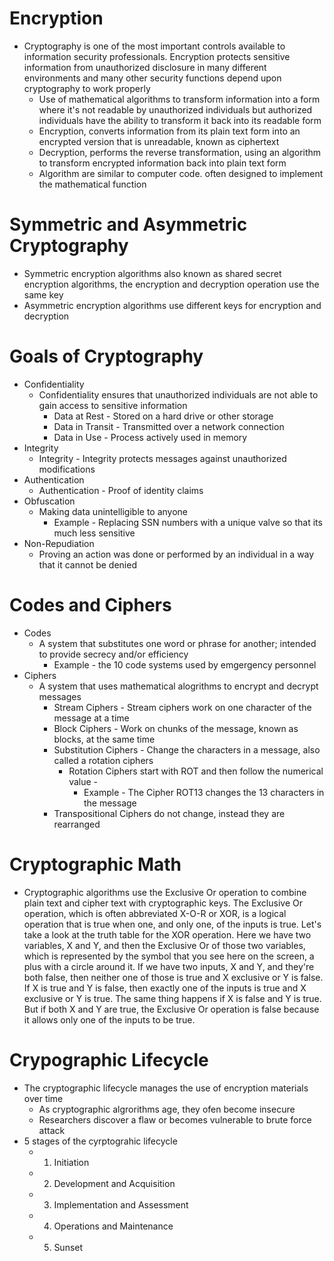 # Encryption   
-  Cryptography is one of the most important controls available to information security professionals. Encryption protects sensitive information from unauthorized disclosure in many different environments and many other security functions depend upon cryptography to work properly
   -  Use of mathematical algorithms to transform information into a form where it's not readable by unauthorized individuals but authorized individuals have the ability to transform it back into its readable form
   -  Encryption, converts information from its plain text form into an encrypted version that is unreadable, known as ciphertext
   -  Decryption, performs the reverse transformation, using an algorithm to transform encrypted information back into plain text form
   -  Algorithm are similar to computer code. often designed to implement the mathematical function

# Symmetric and Asymmetric Cryptography
-   Symmetric encryption algorithms also known as shared secret encryption algorithms, the encryption and decryption operation use the same key
-   Asymmetric encryption algorithms use different keys for encryption and decryption

# Goals of Cryptography
-   Confidentiality
    -   Confidentiality ensures that unauthorized individuals are not able to gain access to sensitive information
        -   Data at Rest - Stored on a hard drive or other storage
        -   Data in Transit - Transmitted over a network connection
        -   Data in Use  - Process actively used in memory
-   Integrity
    -   Integrity - Integrity protects messages against unauthorized modifications
-   Authentication
    -   Authentication - Proof of identity claims
-  Obfuscation  
    -   Making data unintelligible to anyone
        -   Example - Replacing SSN numbers with a unique valve so that its much less sensitive
-   Non-Repudiation
    -   Proving an action was done or performed by an individual in a way that it cannot be denied

# Codes and Ciphers
- Codes
  - A system that substitutes one word or phrase for another; intended to provide secrecy and/or efficiency
     - Example - the 10 code systems used by emgergency personnel
- Ciphers
  - A system that uses mathematical alogrithms to encrypt and decrypt messages
    - Stream Ciphers - Stream ciphers work on one character of the message at a time
    - Block Ciphers -  Work on chunks of the message, known as blocks, at the same time
    - Substitution Ciphers - Change the characters in a message, also called a rotation ciphers
      - Rotation Ciphers start with ROT and then follow the numerical value -
        - Example - The Cipher ROT13 changes the 13 characters in the message
    - Transpositional Ciphers do not change, instead they are rearranged

# Cryptographic Math
- Cryptographic algorithms use the Exclusive Or operation to combine plain text and cipher text with cryptographic keys. The Exclusive Or operation, which is often abbreviated X-O-R or XOR, is a logical operation that is true when one, and only one, of the inputs is true. Let's take a look at the truth table for the XOR operation. Here we have two variables, X and Y, and then the Exclusive Or of those two variables, which is represented by the symbol that you see here on the screen, a plus with a circle around it. If we have two inputs, X and Y, and they're both false, then neither one of those is true and X exclusive or Y is false. If X is true and Y is false, then exactly one of the inputs is true and X exclusive or Y is true. The same thing happens if X is false and Y is true. But if both X and Y are true, the Exclusive Or operation is false because it allows only one of the inputs to be true.

# Crypographic Lifecycle
- The cryptographic lifecycle manages the use of encryption materials over time
  - As cryptographic algrorithms age, they ofen become insecure
  - Researchers discover a flaw or becomes vulnerable to brute force attack 
- 5 stages of the cyrptograhic lifecycle
    - 1. Initiation
    - 2. Development and Acquisition
    - 3. Implementation and Assessment
    - 4. Operations and Maintenance
    - 5. Sunset